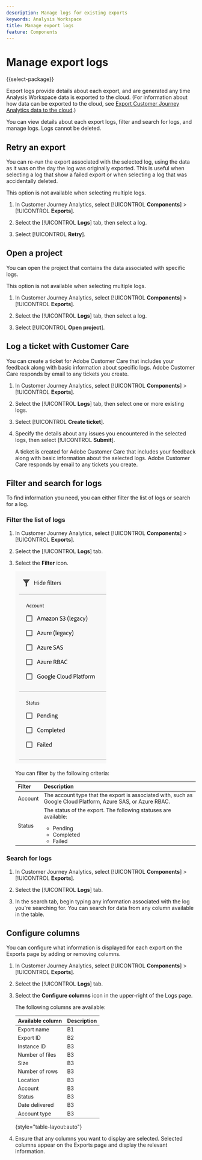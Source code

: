 ```yaml
---
description: Manage logs for existing exports
keywords: Analysis Workspace
title: Manage export logs
feature: Components
---
```

# Manage export logs

{{select-package}}

Export logs provide details about each export, and are generated any time Analysis Workspace data is exported to the cloud. (For information about how data can be exported to the cloud, see [Export Customer Journey Analytics data to the cloud](/help/analysis-workspace/export/export-cloud.md).) 

You can view details about each export logs, filter and search for logs, and manage logs. Logs cannot be deleted.

## Retry an export

You can re-run the export associated with the selected log, using the data as it was on the day the log was originally exported. This is useful when selecting a log that show a failed export or when selecting a log that was accidentally deleted.

This option is not available when selecting multiple logs.

1. In Customer Journey Analytics, select [!UICONTROL **Components**] > [!UICONTROL **Exports**].

1. Select the [!UICONTROL **Logs**] tab, then select a log.

   <!-- add screenshot? -->

1. Select [!UICONTROL **Retry**].
   
## Open a project

You can open the project that contains the data associated with specific logs.

This option is not available when selecting multiple logs.

1. In Customer Journey Analytics, select [!UICONTROL **Components**] > [!UICONTROL **Exports**].

1. Select the [!UICONTROL **Logs**] tab, then select a log.

   <!-- add screenshot? -->

1. Select [!UICONTROL **Open project**].

## Log a ticket with Customer Care

You can create a ticket for Adobe Customer Care that includes your feedback along with basic information about specific logs. Adobe Customer Care responds by email to any tickets you create.

1. In Customer Journey Analytics, select [!UICONTROL **Components**] > [!UICONTROL **Exports**].

1. Select the [!UICONTROL **Logs**] tab, then select one or more existing logs.

   <!-- add screenshot? -->

1. Select [!UICONTROL **Create ticket**].

1. Specify the details about any issues you encountered in the selected logs, then select [!UICONTROL **Submit**].

   A ticket is created for Adobe Customer Care that includes your feedback along with basic information about the selected logs. Adobe Customer Care responds by email to any tickets you create.

## Filter and search for logs

To find information you need, you can either filter the list of logs or search for a log.

### Filter the list of logs

1. In Customer Journey Analytics, select [!UICONTROL **Components**] > [!UICONTROL **Exports**].

1. Select the [!UICONTROL **Logs**] tab.

1. Select the **Filter** icon.

   ![Filter information](assets/export-log-filters.png)

   You can filter by the following criteria:

   |Filter | Description |
   |---------|----------|
   | Account | The account type that the export is associated with, such as Google Cloud Platform, Azure SAS, or Azure RBAC. | 
   | Status | The status of the export. The following statuses are available: <ul><li>Pending</li><li>Completed</li><li>Failed</li></ul> | 

### Search for logs

1. In Customer Journey Analytics, select [!UICONTROL **Components**] > [!UICONTROL **Exports**].

1. Select the [!UICONTROL **Logs**] tab.

1. In the search tab, begin typing any information associated with the log you're searching for. You can search for data from any column available in the table. 

## Configure columns

You can configure what information is displayed for each export on the Exports page by adding or removing columns.

1. In Customer Journey Analytics, select [!UICONTROL **Components**] > [!UICONTROL **Exports**].

1. Select the [!UICONTROL **Logs**] tab.

1. Select the **Configure columns** icon in the upper-right of the Logs page.

   <!-- add screenshot -->

   The following columns are available:

   |Available column | Description |
   |---------|----------|
   | Export name | B1 | 
   | Export ID | B2 | 
   | Instance ID | B3 |
   | Number of files | B3 |
   | Size | B3 |
   | Number of rows | B3 |
   | Location | B3 |
   | Account | B3 |
   | Status | B3 |
   | Date delivered | B3 |
   | Account type | B3 |

   {style="table-layout:auto"}

1. Ensure that any columns you want to display are selected. Selected columns appear on the Exports page and display the relevant information.